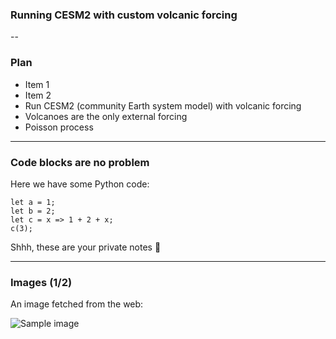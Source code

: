 <!-- .slide: data-background="#000" -->

### Running CESM2 with custom volcanic forcing

--

<!-- .slide: data-background="#ff8888" -->

### Plan

- Item 1 <!-- .element: class="fragment" data-fragment-index="2" -->
- Item 2 <!-- .element: class="fragment" data-fragment-index="1" -->
- Run CESM2 (community Earth system model) with volcanic forcing
- Volcanoes are the only external forcing
- Poisson process

---

### Code blocks are no problem

Here we have some Python code:

```{js .data-line-numbers="1|2"}
let a = 1;
let b = 2;
let c = x => 1 + 2 + x;
c(3);
```

<aside class="notes">
    Shhh, these are your private notes 📝
</aside>

---

<!-- .slide: data-background="https://github.com/engeir/presentations/raw/main/2022/uit-climate-meeting/AEROD_v_simple.png" -->

### Images (1/2)

An image fetched from the web:

![Sample image](https://upload.wikimedia.org/wikipedia/commons/thumb/4/4f/The_Young_Cicero_Reading.jpg/316px-The_Young_Cicero_Reading.jpg)
